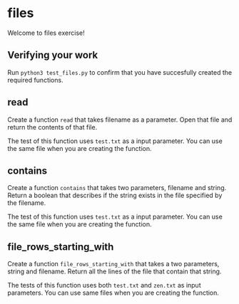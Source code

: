 # files 

Welcome to files exercise!


## Verifying your work

Run `python3 test_files.py` to confirm that you have succesfully created the required functions.

## read 

Create a function `read` that takes filename as a parameter. Open that file and return the contents of that file.

The test of this function uses `test.txt` as a input parameter. You can use the same file when you are creating the function.

## contains

Create a function `contains` that takes two parameters, filename and string. Return a boolean that describes if the string exists in the file specified by the filename. 

The test of this function uses `test.txt` as a input parameter. You can use the same file when you are creating the function.

## file_rows_starting_with

Create a function `file_rows_starting_with` that takes a two parameters, string and filename. Return all the lines of the file that contain that string.

The tests of this function uses both `test.txt` and `zen.txt` as input parameters. You can use same files when you are creating the function.
